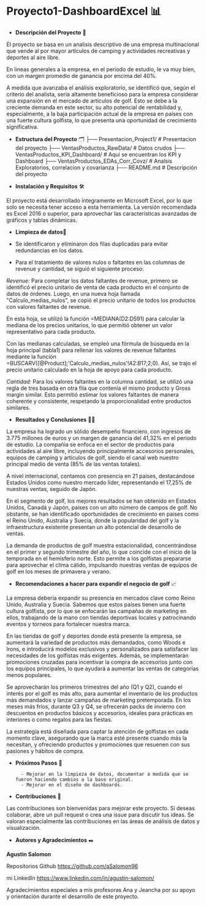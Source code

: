 # Proyecto1-DashboardExcel 📊 

- **Descripción del Proyecto** 📝​

El proyecto se basa en un analisis descriptivo de una empresa multinacional que vende al por mayor articulos de camping y actividades recreativas y deportes al aire libre.

En lineas generales a la empresa, en el periodo de estudio, le va muy bien, con un margen promedio de ganancia por encima del 40%. 

A medida que avanzaba el análisis exploratorio, se identificó que, según el criterio del analista, sería altamente beneficioso para la empresa considerar una expansión en el mercado de artículos de golf. Esto se debe a la creciente demanda en este sector, su alto potencial de rentabilidad y, especialmente, a la baja participación actual de la empresa en países con una fuerte cultura golfista, lo que presenta una oportunidad de crecimiento significativa.

- **Estructura del Proyecto** 🗂️
        ├── Presentacion_Project1/                      # Presentacion del proyecto
        ├── VentasProductos_RawData/                    # Datos crudos
        ├── VentasProductos_KPI_Dashboard/              # Aqui se encuentran los KPI y Dashboard
        ├── VentasProductos_EDAs_Corr_Covz/             # Analsis Exploratorios, correlacion y covarianza
        ├── README.md                                   # Descripción del proyecto

- **Instalación y Requisitos** 🛠️

El proyecto está desarrollado íntegramente en Microsoft Excel, por lo que solo se necesita tener acceso a esta herramienta. La versión recomendada es Excel 2016 o superior, para aprovechar las características avanzadas de gráficos y tablas dinámicas.

- **Limpieza de datos**🧹

-    Se identificaron y eliminaron dos filas duplicadas para evitar redundancias en los datos.

-    Para el tratamiento de valores nulos o faltantes en las columnas de revenue y cantidad, se siguió el siguiente proceso:

*Revenue:* Para completar los datos faltantes de revenue, primero se identificó el precio unitario de venta de cada producto en el conjunto de datos de órdenes. Luego, en una nueva hoja llamada "Calculo_medias_nulos", se copió el precio unitario de todos los productos con valores faltantes de revenue.

En esta hoja, se utilizó la función =MEDIANA(D2:D591) para calcular la mediana de los precios unitarios, lo que permitió obtener un valor representativo para cada producto.

Con las medianas calculadas, se empleó una fórmula de búsqueda en la hoja principal (tabla1) para rellenar los valores de revenue faltantes mediante la función =BUSCARV([@Product];'Calculo_medias_nulos'!$A$2:$B$17;2;0). Así, se trajo el precio unitario calculado en la hoja de apoyo para cada producto.

*Cantidad:* Para los valores faltantes en la columna cantidad, se utilizó una regla de tres basada en otra fila que contenía el mismo producto y Gross margin similar. Esto permitió estimar los valores faltantes de manera coherente y consistente, respetando la proporcionalidad entre productos similares.

- **Resultados y Conclusiones** 🕵️‍♂️

La empresa ha logrado un sólido desempeño financiero, con ingresos de 3.775 millones de euros y un margen de ganancia del 41,32% en el periodo de estudio. La compañia se enfoca en el sector de productos para actividades al aire libre, incluyendo principalmente accesorios personales, equipos de camping y artículos de golf, siendo el canal web nuestro principal medio de venta (85% de las ventas totales).

A nivel internacional, contamos con presencia en 21 países, destacándose Estados Unidos como nuestro mercado líder, representando el 17,25% de nuestras ventas, seguido de Japón. 

En el segmento de golf, los mejores resultados se han obtenido en Estados Unidos, Canadá y Japón, países con un alto número de campos de golf. No obstante, se han identificado oportunidades de crecimiento en paises como el Reino Unido, Australia y Suecia, donde la popularidad del golf y la infraestructura existente presentan un alto potencial de desarrollo de ventas.

La demanda de productos de golf muestra estacionalidad, concentrándose en el primer y segundo trimestre del año, lo que coincide con el inicio de la temporada en el hemisferio norte. Esto permite a los golfistas prepararse para aprovechar el clima cálido, impulsando nuestras ventas de equipos de golf en los meses de primavera y verano.

- **Recomendaciones a hacer para expandir el negocio de golf** 📈

La empresa debería expandir su presencia en mercados clave como Reino Unido, Australia y Suecia. Sabemos que estos países tienen una fuerte cultura golfista, por lo que se enfocarán las campañas de marketing en ellos, trabajando de la mano con tiendas deportivas locales y patrocinando eventos y torneos para fortalecer nuestra marca.

En las tiendas de golf y deportes donde está presente la empresa, se aumentará la variedad de productos más demandados, como Woods e Irons, e introducirá modelos exclusivos y personalizados para satisfacer las necesidades de los golfistas más exigentes. Además, se implementarán promociones cruzadas para incentivar la compra de accesorios junto con los equipos principales, lo que ayudará a aumentar las ventas de categorías menos populares.

Se aprovecharán los primeros trimestres del año (Q1 y Q2), cuando el interés por el golf es más alto, para aumentar el inventario de los productos más demandados y lanzar campañas de marketing pretemporada. En los meses más fríos, durante Q3 y Q4, se ofrecerán packs de invierno con descuentos en productos básicos y accesorios, ideales para prácticas en interiores o como regalos para las fiestas.

La estrategia está diseñada para captar la atención de golfistas en cada momento clave, asegurando que la marca esté presente cuando más la necesitan, y ofreciendo productos y promociones que resuenen con sus pasiones y hábitos de compra.

- **Próximos Pasos** 🔄 

        - Mejorar en la limpieza de datos, documentar a medida que se fueron haciendo cambios a la base original.
        - Mejorar en el diseño de dashboards.


- **Contribuciones** 🤝 

Las contribuciones son bienvenidas para mejorar este proyecto. Si deseas colaborar, abre un pull request o crea una issue para discutir tus ideas. Se valoran especialmente las contribuciones en las áreas de análisis de datos y visualización.

- **Autores y Agradecimientos** ✒️ 

**Agustin Salomon**

Repositorios Github
https://github.com/aSalomon96

mi LinkedIn https://www.linkedin.com/in/agustin-salomon/

Agradecimientos especiales a mis profesoras Ana y Jeancha por su apoyo y orientación durante el desarrollo de este proyecto.